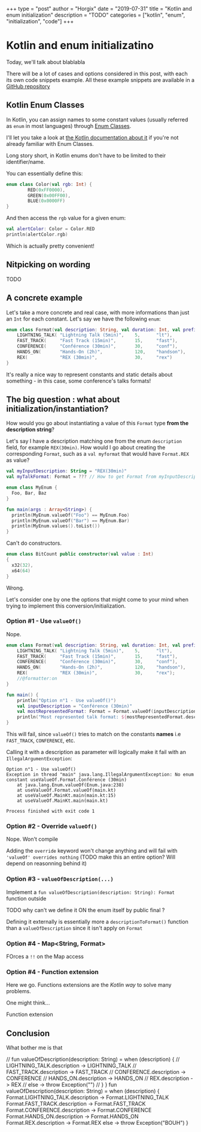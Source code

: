 +++
type = "post"
author = "Horgix"
date = "2019-07-31"
title = "Kotlin and enum initialization"
description = "TODO"
categories = ["kotlin", "enum", "initialization", "code"]
+++

# Kotlin and enum initializatino

Today, we'll talk about blablabla

There will be a lot of cases and options considered in this post, with each its own code snippets example. All these example snippets are available in a [GitHub repository](TODO)

## Kotlin Enum Classes

In Kotlin, you can assign names to some constant values (usually referred as `enum` in most languages) through [Enum Classes](https://kotlinlang.org/docs/reference/enum-classes.html).

I'll let you take a look at [the Kotlin documentation about it](https://cloud.ibm.com/account/cloud-foundry/xebia/users) if you're not already familiar with Enum Classes.

Long story short, in Kotlin enums don't have to be limited to their identifier/name.

You can essentially define this:

```kotlin
enum class Color(val rgb: Int) {
        RED(0xFF0000),
        GREEN(0x00FF00),
        BLUE(0x0000FF)
}
```

And then access the `rgb` value for a given enum:

```kotlin
val alertColor: Color = Color.RED
println(alertColor.rgb)
```

Which is actually pretty convenient!

## Nitpicking on wording

TODO

## A concrete example

Let's take a more concrete and real case, with more informations than just an `Int` for each constant. Let's say we have the following `enum`:

```kotlin
enum class Format(val description: String, val duration: Int, val prefix: String) {
    LIGHTNING_TALK( "Lightning Talk (5min)",    5,      "lt"),
    FAST_TRACK(     "Fast Track (15min)",       15,     "fast"),
    CONFERENCE(     "Conférence (30min)",       30,     "conf"),
    HANDS_ON(       "Hands-On (2h)",            120,    "handson"),
    REX(            "REX (30min)",              30,     "rex")
}
```

It's really a nice way to represent constants and static details about something - in this case, some conference's talks formats!

## The big question : what about initialization/instantiation?

How would you go about instantiating a value of this `Format` type **from the description string**?

Let's say I have a description matching one from the enum `description` field, for example `REX(30min)`. How would I go about creating the corresponding `Format`, such as a `val myformat` that would have `Format.REX` as value?

```kotlin
val myInputDescription: String = "REX(30min)"
val myTalkFormat: Format = ??? // How to get Format from myInputDescription?
```

```kotlin
enum class MyEnum {
  Foo, Bar, Baz
}

fun main(args : Array<String>) {
  println(MyEnum.valueOf("Foo") == MyEnum.Foo)
  println(MyEnum.valueOf("Bar") == MyEnum.Bar)
  println(MyEnum.values().toList())
}
```

Can't do constructors.

```kotlin
enum class BitCount public constructor(val value : Int)
{
  x32(32),
  x64(64)
}
```

Wrong.

Let's consider one by one the options that might come to your mind when trying to implement this conversion/initialization.





### Option #1 - Use `valueOf()`

Nope.

```kotlin
enum class Format(val description: String, val duration: Int, val prefix: String) { //@formatter:off
    LIGHTNING_TALK( "Lightning Talk (5min)",    5,      "lt"),
    FAST_TRACK(     "Fast Track (15min)",       15,     "fast"),
    CONFERENCE(     "Conférence (30min)",       30,     "conf"),
    HANDS_ON(       "Hands-On (2h)",            120,    "handson"),
    REX(            "REX (30min)",              30,     "rex");
    //@formatter:on
}

fun main() {
    println("Option n°1 - Use valueOf()")
    val inputDescription = "Conférence (30min)"
    val mostRepresentedFormat: Format = Format.valueOf(inputDescription)
    println("Most represented talk format: ${mostRepresentedFormat.description}")
}
```

This will fail, since `valueOf()` tries to match on the constants **names** i.e `FAST_TRACK`, `CONFERENCE`, etc.

Calling it with a description as parameter will logically make it fail with an `IllegalArgumentException`:

```text
Option n°1 - Use valueOf()
Exception in thread "main" java.lang.IllegalArgumentException: No enum constant useValueOf.Format.Conférence (30min)
	at java.lang.Enum.valueOf(Enum.java:238)
	at useValueOf.Format.valueOf(main.kt)
	at useValueOf.MainKt.main(main.kt:15)
	at useValueOf.MainKt.main(main.kt)

Process finished with exit code 1
```

### Option #2 - Override `valueOf()`

Nope. Won't compile

Adding the `override` keyword won't change anything and will fail with `'valueOf' overrides nothing`
(TODO make this an entire option? Will depend on reasonning behind it)

### Option #3 - `valueOfDescription(...)`

Implement a `fun valueOfDescription(description: String): Format` function
outside

TODO why can't  we define it ON the enum itself by public final ?

Defining it externally is essentially more a `descriptionToFormat()` function than a `valueOfDescription` since it isn't apply on `Format`

### Option #4 - Map<String, Format>

FOrces a `!!` on the Map access

### Option #4 - Function extension

Here we go. Functions extensions are the _Kotlin way_ to solve many problems.

One might think...

Function extension

## Conclusion

What bother me is that

//    fun valueOfDescription(description: String) = when (description) {
//        LIGHTNING_TALK.description -> LIGHTNING_TALK
//        FAST_TRACK.description -> FAST_TRACK
//        CONFERENCE.description -> CONFERENCE
//        HANDS_ON.description -> HANDS_ON
//        REX.description -> REX
//        else -> throw Exception("")
//    }
}
fun valueOfDescription(description: String) = when (description) {
    Format.LIGHTNING_TALK.description -> Format.LIGHTNING_TALK
    Format.FAST_TRACK.description -> Format.FAST_TRACK
    Format.CONFERENCE.description -> Format.CONFERENCE
    Format.HANDS_ON.description -> Format.HANDS_ON
    Format.REX.description -> Format.REX
    else -> throw Exception("BOUH")
}
```

